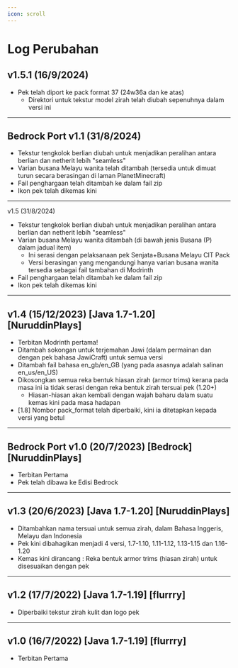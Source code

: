 ```yaml
---
icon: scroll
---
```


# Log Perubahan

## v1.5.1 (16/9/2024)

* Pek telah diport ke pack format 37 (24w36a dan ke atas)
  * Direktori untuk tekstur model zirah telah diubah sepenuhnya dalam versi ini

***

## Bedrock Port v1.1 (31/8/2024)

* Tekstur tengkolok berlian diubah untuk menjadikan peralihan antara berlian dan netherit lebih "seamless"
* Varian busana Melayu wanita telah ditambah (tersedia untuk dimuat turun secara berasingan di laman PlanetMinecraft)
* Fail penghargaan telah ditambah ke dalam fail zip
* Ikon pek telah dikemas kini

***

v1.5 (31/8/2024)

* Tekstur tengkolok berlian diubah untuk menjadikan peralihan antara berlian dan netherit lebih "seamless"
* Varian busana Melayu wanita ditambah (di bawah jenis Busana (P) dalam jadual item)
  * Ini serasi dengan pelaksanaan pek Senjata+Busana Melayu CIT Pack
  * Versi berasingan yang mengandungi hanya varian busana wanita tersedia sebagai fail tambahan di Modrinth
* Fail penghargaan telah ditambah ke dalam fail zip
* Ikon pek telah dikemas kini

***

## v1.4 (15/12/2023) \[Java 1.7-1.20] \[NuruddinPlays]

* Terbitan Modrinth pertama!
* Ditambah sokongan untuk terjemahan Jawi (dalam permainan dan dengan pek bahasa JawiCraft) untuk semua versi
* Ditambah fail bahasa en\_gb/en\_GB (yang pada asasnya adalah salinan en\_us/en\_US)
* Dikosongkan semua reka bentuk hiasan zirah (armor trims) kerana pada masa ini ia tidak serasi dengan reka bentuk zirah tersuai pek (1.20+)
  * Hiasan-hiasan akan kembali dengan wajah baharu dalam suatu kemas kini pada masa hadapan
* \[1.8] Nombor pack\_format telah diperbaiki, kini ia ditetapkan kepada versi yang betul

***

## Bedrock Port v1.0 (20/7/2023) \[Bedrock] \[NuruddinPlays]

* Terbitan Pertama
* Pek telah dibawa ke Edisi Bedrock

***

## v1.3 (20/6/2023) \[Java 1.7-1.20] \[NuruddinPlays]

* Ditambahkan nama tersuai untuk semua zirah, dalam Bahasa Inggeris, Melayu dan Indonesia
* Pek kini dibahagikan menjadi 4 versi, 1.7-1.10, 1.11-1.12, 1.13-1.15 dan 1.16-1.20
* Kemas kini dirancang : Reka bentuk armor trims (hiasan zirah) untuk disesuaikan dengan pek

***

## v1.2 (17/7/2022) \[Java 1.7-1.19] \[flurrry]

* Diperbaiki tekstur zirah kulit dan logo pek

***

## v1.0 (16/7/2022) \[Java 1.7-1.19] \[flurrry]

* Terbitan Pertama
